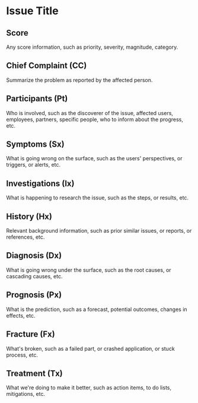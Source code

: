 # Issue Title

## Score

Any score information, such as priority, severity, magnitude, category.


## Chief Complaint (CC)

Summarize the problem as reported by the affected person.


## Participants (Pt)

Who is involved, such as the discoverer of the issue, affected users, employees, partners, specific people, who to inform about the progress, etc.


## Symptoms (Sx)

What is going wrong on the surface, such as the users' perspectives, or triggers, or alerts, etc.


## Investigations (Ix)

What is happening to research the issue, such as the steps, or results, etc.


## History (Hx)

Relevant background information, such as prior similar issues, or reports, or references, etc.


## Diagnosis (Dx)

What is going wrong under the surface, such as the root causes, or cascading causes, etc.


## Prognosis (Px)

What is the prediction, such as a forecast, potential outcomes, changes in effects, etc.


## Fracture (Fx)

What's broken, such as a failed part, or crashed application, or stuck process, etc.


## Treatment (Tx)

What we're doing to make it better, such as action items, to do lists, mitigations, etc.
